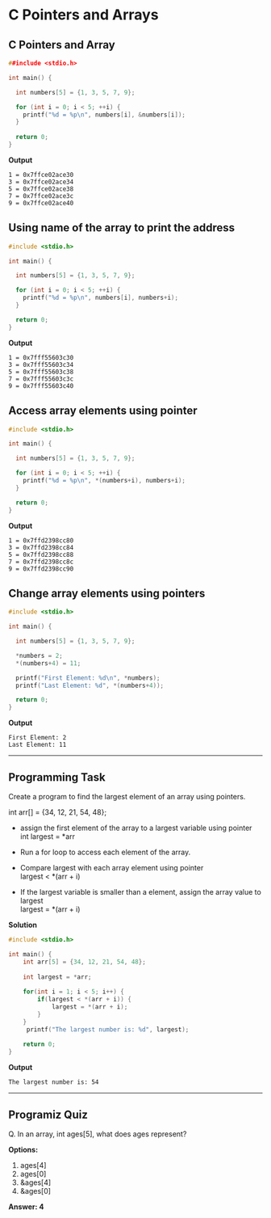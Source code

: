 # C Pointers and Arrays

## C Pointers and Array

```c
##include <stdio.h>

int main() {

  int numbers[5] = {1, 3, 5, 7, 9};

  for (int i = 0; i < 5; ++i) {
    printf("%d = %p\n", numbers[i], &numbers[i]);
  }
  
  return 0;
}

```
**Output**
```
1 = 0x7ffce02ace30
3 = 0x7ffce02ace34
5 = 0x7ffce02ace38
7 = 0x7ffce02ace3c
9 = 0x7ffce02ace40

```
## Using name of  the  array to print the address
```c
#include <stdio.h>

int main() {

  int numbers[5] = {1, 3, 5, 7, 9};

  for (int i = 0; i < 5; ++i) {
    printf("%d = %p\n", numbers[i], numbers+i);
  }

  return 0;
}

```
**Output**
```
1 = 0x7fff55603c30
3 = 0x7fff55603c34
5 = 0x7fff55603c38
7 = 0x7fff55603c3c
9 = 0x7fff55603c40

```
## Access array elements using pointer

```c
#include <stdio.h>

int main() {

  int numbers[5] = {1, 3, 5, 7, 9};

  for (int i = 0; i < 5; ++i) {
    printf("%d = %p\n", *(numbers+i), numbers+i);
  }

  return 0;
}

```
**Output**
```
1 = 0x7ffd2398cc80
3 = 0x7ffd2398cc84
5 = 0x7ffd2398cc88
7 = 0x7ffd2398cc8c
9 = 0x7ffd2398cc90

```

## Change array elements using pointers

```c
#include <stdio.h>

int main() {

  int numbers[5] = {1, 3, 5, 7, 9};

  *numbers = 2;
  *(numbers+4) = 11;

  printf("First Element: %d\n", *numbers);
  printf("Last Element: %d", *(numbers+4));

  return 0;
}

```
**Output**
```
First Element: 2
Last Element: 11

```
---

## Programming Task
Create a program to find the largest element of an array using pointers.

int arr[] = {34, 12, 21, 54, 48};

- assign the first element of the array to a largest variable using pointer  
int largest = *arr

- Run a for loop to access each element of the array.
- Compare largest with each array element using pointer  
largest < *(arr + i)  
- If the largest variable is smaller than a element, assign the array value to largest  
largest = *(arr + i)

**Solution**
```c
#include <stdio.h>

int main() {
    int arr[5] = {34, 12, 21, 54, 48};
    
    int largest = *arr;
    
    for(int i = 1; i < 5; i++) {
        if(largest < *(arr + i)) {
            largest = *(arr + i);
        }
    }
     printf("The largest number is: %d", largest);
    
    return 0;
}
```

**Output**
```
The largest number is: 54
```
---
 
## Programiz Quiz
 
Q. In an array, int ages[5], what does ages represent?

**Options:**
1. ages[4]
1. ages[0]
1. &ages[4]
1. &ages[0]

**Answer: 4**


